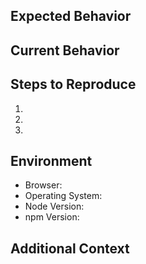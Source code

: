 ## Expected Behavior


## Current Behavior


## Steps to Reproduce
1.
2.
3.

## Environment
- Browser:
- Operating System:
- Node Version:
- npm Version:

## Additional Context